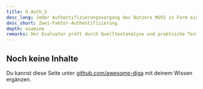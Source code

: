 ```yaml
---
title: O.Auth_3
desc_long: Jeder Authentifizierungsvorgang des Nutzers MUSS in Form einer Zwei-Faktor-Authentifizierung umgesetzt werden.
desc_short: Zwei-Faktor-Authentifizierung.       
depth: examine
remarks: Der Evaluator prüft durch Quelltextanalyse und praktische Tests das Vorhandensein der Zwei- Faktor-Authentifizierung. Insbesondere prüft er, ob die verwendeten Faktoren aus unterschiedlichen Kategorien stammen (Wissen, Besitz, Inhärenz).
---
```


## Noch keine Inhalte

Du kannst diese Seite unter [github.com/awesome-diga](https://github.com/awesome-diga/tr-faq) mit deinem Wissen ergänzen.
